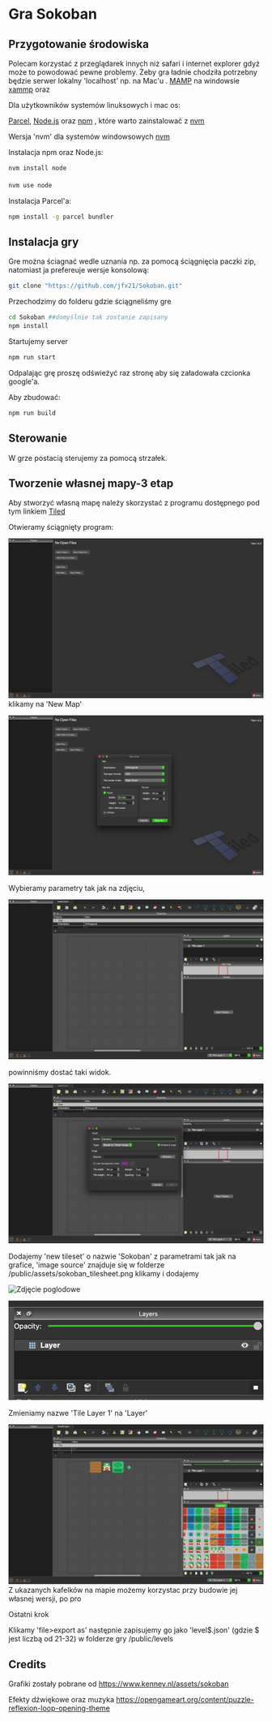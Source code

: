 # Gra Sokoban 


## Przygotowanie środowiska

Polecam korzystać z przeglądarek innych niż safari i internet explorer gdyż może to powodować pewne problemy.
Żeby gra ładnie chodziła potrzebny będzie serwer lokalny 'localhost' np. na Mac'u . [MAMP](https://www.mamp.info/en/downloads/)
na windowsie [xammp](https://www.apachefriends.org/download.html) oraz 

Dla użytkowników systemów linuksowych i mac os:

[Parcel](https://parceljs.org/), [Node.js](https://github.com/nvm-sh/nvm) oraz [npm](https://www.npmjs.com/) 
, które warto zainstalować z [nvm](https://github.com/nvm-sh/nvm)

Wersja 'nvm' dla systemów windowsowych [nvm](https://github.com/coreybutler/nvm-windows)

Instalacja npm oraz Node.js:
```bash
nvm install node

nvm use node
```
Instalacja Parcel'a:
```bash
npm install -g parcel bundler
```

## Instalacja gry
Gre można ściagnać wedle uznania np. za pomocą ściągnięcia paczki zip,
natomiast ja prefereuje wersje konsolową:

```bash
git clone "https://github.com/jfx21/Sokoban.git"
```
Przechodzimy do folderu gdzie ściągneliśmy gre
```bash
cd Sokoban ##domyślnie tak zostanie zapisany
npm install
```
Startujemy server
```bash
npm run start
```
Odpalając grę proszę odświeżyć raz stronę aby się załadowała czcionka google'a.

Aby zbudować:
```bash
npm run build
```
## Sterowanie
W grze postacią sterujemy za pomocą strzałek.
## Tworzenie własnej mapy-3 etap
Aby stworzyć własną mapę należy skorzystać z programu dostępnego pod tym linkiem [Tiled](https://www.mapeditor.org/)

Otwieramy ściągnięty program:

![I krok](img/4.png?raw=true)
klikamy na 'New Map'

![II krok](img/5.png?raw=true)

Wybieramy parametry tak jak na zdjęciu,

![III krok](img/1.png?raw=true)

powinniśmy dostać taki widok.

![IV krok](img/2.png?raw=true)

Dodajemy 'new tileset' o nazwie 'Sokoban' z parametrami tak jak na grafice, 'image source' znajduje się w folderze 
/public/assets/sokoban_tilesheet.png klikamy i dodajemy

![Zdjęcie poglodowe](https://github.com/jfx21/Sokoban/tree/main/img/3.png?raw=true)

![V krok](img/7.png?raw=true)

Zmieniamy nazwe 'Tile Layer 1' na 'Layer'

![VI krok](img/6.png?raw=true)
Z ukazanych kafelków na mapie możemy korzystac przy budowie jej własnej wersji, po pro

Ostatni krok

Klikamy 'file>export as' następnie zapisujemy go jako 'level$.json' (gdzie $ jest liczbą od 21-32) w folderze gry 
/public/levels


## Credits 
Grafiki zostały pobrane od https://www.kenney.nl/assets/sokoban

Efekty dźwiękowe oraz muzyka 
https://opengameart.org/content/puzzle-reflexion-loop-opening-theme
